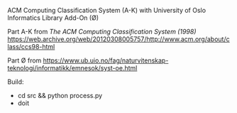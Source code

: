 ACM Computing Classification System (A-K) with University of Oslo Informatics Library Add-On (Ø)

Part A-K from *The ACM Computing Classification System (1998)*
https://web.archive.org/web/20120308005757/http://www.acm.org/about/class/ccs98-html

Part Ø from https://www.ub.uio.no/fag/naturvitenskap-teknologi/informatikk/emnesok/syst-oe.html


Build:

- cd src && python process.py
- doit
